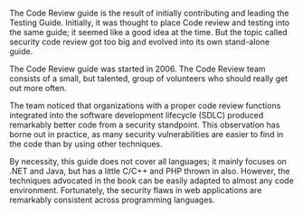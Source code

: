 The Code Review guide is the result of initially contributing and
leading the Testing Guide. Initially, it was thought to place Code
review and testing into the same guide; it seemed like a good idea at
the time. But the topic called security code review got too big and
evolved into its own stand-alone guide.

The Code Review guide was started in 2006. The Code Review team consists
of a small, but talented, group of volunteers who should really get out
more often.

The team noticed that organizations with a proper code review functions
integrated into the software development lifecycle (SDLC) produced
remarkably better code from a security standpoint. This observation has
borne out in practice, as many security vulnerabilities are easier to
find in the code than by using other techniques.

By necessity, this guide does not cover all languages; it mainly focuses
on .NET and Java, but has a little C/C++ and PHP thrown in also.
However, the techniques advocated in the book can be easily adapted to
almost any code environment. Fortunately, the security flaws in web
applications are remarkably consistent across programming languages.